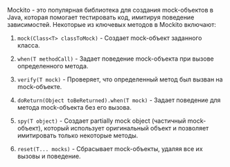 Mockito - это популярная библиотека для создания mock-объектов в Java, которая помогает тестировать код, имитируя поведение зависимостей. Некоторые из ключевых методов в Mockito включают:

1. `mock(Class<T> classToMock)` - Создает mock-объект заданного класса.
    
2. `when(T methodCall)` - Задает поведение mock-объекта при вызове определенного метода.
    
3. `verify(T mock)` - Проверяет, что определенный метод был вызван на mock-объекте.
    
4. `doReturn(Object toBeReturned).when(T mock)` - Задает поведение для метода mock-объекта без его вызова.
    
5. `spy(T object)` - Создает partially mock object (частичный mock-объект), который использует оригинальный объект и позволяет имитировать только некоторые методы.
    
6. `reset(T... mocks)` - Сбрасывает mock-объекты, удаляя все их вызовы и поведение.